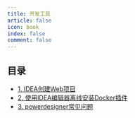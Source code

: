 ```yaml
---
title: 开发工具
article: false
icon: book
index: false
comment: false
---
```


## 目录

- [1. IDEA创建Web项目](1.IDEA创建Web项目.md)
- [2. 使用IDEA编辑器离线安装Docker插件](2.IDEA离线安装插件（Docker）.md)
- [3. powerdesigner常见问题](3.powerdesigner常见问题.md)